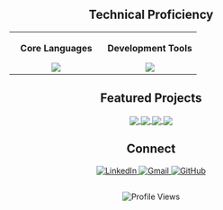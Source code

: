 <div align="center">

## Technical Proficiency

<table>
<tr>
<td width="50%" align="center">

**Core Languages**

<img src="https://skillicons.dev/icons?i=cpp,python,cs&theme=dark" />

</td>
<td width="50%" align="center">

**Development Tools**

<img src="https://skillicons.dev/icons?i=visualstudio,vscode,git&theme=dark" />

</td>
</tr>
</table>


## Featured Projects

<a href="https://github.com/orishlach/ik-servo-arm">
  <img align="center" src="https://github-readme-stats.vercel.app/api/pin/?username=orishlach&repo=ik-servo-arm&theme=midnight-purple&hide_border=true" />
</a>

<a href="https://github.com/orishlach/animation-and-robotics">
  <img align="center" src="https://github-readme-stats.vercel.app/api/pin/?username=orishlach&repo=animation-and-robotics&theme=midnight-purple&hide_border=true" />
</a>

<a href="https://github.com/OmerChernia/Hasertia_Project">
  <img align="center" src="https://github-readme-stats.vercel.app/api/pin/?username=omerchernia&repo=Hasertia_Project&theme=midnight-purple&hide_border=true" />
</a>

<a href="https://github.com/orishlach/openMP">
  <img align="center" src="https://github-readme-stats.vercel.app/api/pin/?username=orishlach&repo=openMP&theme=midnight-purple&hide_border=true" />
</a>

## Connect

<div align="center">
  <a href="https://linkedin.com/in/orishlach" target="_blank">
    <img src="https://img.shields.io/badge/LinkedIn-%230077B5.svg?style=for-the-badge&logo=linkedin&logoColor=white" alt="LinkedIn"/>
  </a>
  <a href="mailto:orishlach20@gmail.com">
    <img src="https://img.shields.io/badge/Gmail-%23EA4335.svg?style=for-the-badge&logo=gmail&logoColor=white" alt="Gmail"/>
  </a>
  <a href="https://github.com/orishlach" target="_blank">
    <img src="https://img.shields.io/badge/GitHub-%23181717.svg?style=for-the-badge&logo=github&logoColor=white" alt="GitHub"/>
  </a>
</div>

##

<div align="center">

![Profile Views](https://komarev.com/ghpvc/?username=orishlach&style=flat-square&color=blue)
</div>



 

